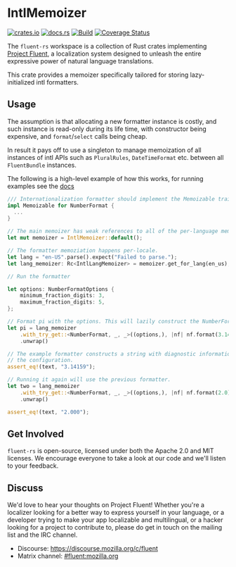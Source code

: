 # IntlMemoizer

[![crates.io](https://img.shields.io/crates/v/intl-memoizer.svg)](https://crates.io/crates/intl-memoizer)
[![docs.rs](https://img.shields.io/docsrs/intl-memoizer)](https://docs.rs/intl-memoizer)
[![Build](https://github.com/projectfluent/fluent-rs/actions/workflows/test.yaml/badge.svg)](https://github.com/projectfluent/fluent-rs/actions/workflows/test.yaml)
[![Coverage Status](https://coveralls.io/repos/github/projectfluent/fluent-rs/badge.svg?branch=main)](https://coveralls.io/github/projectfluent/fluent-rs?branch=main)

The `fluent-rs` workspace is a collection of Rust crates implementing [Project Fluent][],
a localization system designed to unleash the entire expressive power of natural language translations.

This crate provides a memoizer specifically tailored for storing lazy-initialized intl formatters.

[Project Fluent]: https://projectfluent.org

Usage
-----

The assumption is that allocating a new formatter instance is costly, and such
instance is read-only during its life time, with constructor being expensive, and
`format`/`select` calls being cheap.

In result it pays off to use a singleton to manage memoization of all instances of intl
APIs such as `PluralRules`, `DateTimeFormat` etc. between all `FluentBundle` instances.

The following is a high-level example of how this works, for running examples see
the [docs](https://docs.rs/intl-memoizer/)

```rust
/// Internationalization formatter should implement the Memoizable trait.
impl Memoizable for NumberFormat {
  ...
}

// The main memoizer has weak references to all of the per-language memoizers.
let mut memoizer = IntlMemoizer::default();

// The formatter memoziation happens per-locale.
let lang = "en-US".parse().expect("Failed to parse.");
let lang_memoizer: Rc<IntlLangMemoizer> = memoizer.get_for_lang(en_us);

// Run the formatter

let options: NumberFormatOptions {
    minimum_fraction_digits: 3,
    maximum_fraction_digits: 5,
};

// Format pi with the options. This will lazily construct the NumberFormat.
let pi = lang_memoizer
    .with_try_get::<NumberFormat, _, _>((options,), |nf| nf.format(3.141592653))
    .unwrap()

// The example formatter constructs a string with diagnostic information about
// the configuration.
assert_eq!(text, "3.14159");

// Running it again will use the previous formatter.
let two = lang_memoizer
    .with_try_get::<NumberFormat, _, _>((options,), |nf| nf.format(2.0))
    .unwrap()

assert_eq!(text, "2.000");
```

Get Involved
------------

`fluent-rs` is open-source, licensed under both the Apache 2.0 and MIT licenses.  We
encourage everyone to take a look at our code and we'll listen to your
feedback.


Discuss
-------

We'd love to hear your thoughts on Project Fluent! Whether you're a localizer
looking for a better way to express yourself in your language, or a developer
trying to make your app localizable and multilingual, or a hacker looking for
a project to contribute to, please do get in touch on the mailing list and the
IRC channel.

 - Discourse: https://discourse.mozilla.org/c/fluent
 - Matrix channel: <a href="https://chat.mozilla.org/#/room/#fluent:mozilla.org">#fluent:mozilla.org</a>
